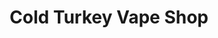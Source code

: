 ---
title: "Cold Turkey Vape Shop"
url: /winnipeg/cold-turkey-vape-shop-ness-avenue/
shop: e-cigarette
---